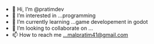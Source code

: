 - 👋 Hi, I’m @pratimdev
- 👀 I’m interested in ...programming
- 🌱 I’m currently learning ...game developement in godot
- 💞️ I’m looking to collaborate on ...
- 📫 How to reach me ...malpratim41@gmail.com

<!---
pratimdev/pratimdev is a ✨ special ✨ repository because its `README.md` (this file) appears on your GitHub profile.
You can click the Preview link to take a look at your changes.
--->
